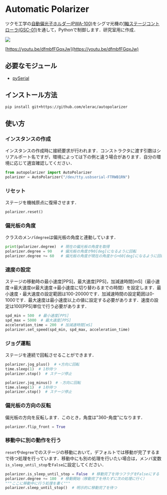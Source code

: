 # Automatic Polarizer

ツクモ工学の[自動偏光子ホルダー(PWA-100)](http://www.twin9.co.jp/product/holders-list/mirror-list-2-2/pwa-100/)をシグマ光機の[1軸ステージコントローラ(GSC-01)](https://www.global-optosigma.com/jp/Catalogs/pno/?from=page&pnoname=GSC-01&ccode=W9042&dcode=)を通して，Pythonで制御します．研究室用に作成．

[![](https://img.youtube.com/vi/dfmbfFGqxJw/0.jpg)](https://www.youtube.com/watch?v=dfmbfFGqxJw)

[https://youtu.be/dfmbfFGqxJw](https://youtu.be/dfmbfFGqxJw)

## 必要なモジュール
* [pySerial](https://github.com/pyserial/pyserial)

## インストール方法
```sh
pip install git+https://github.com/elerac/autopolarizer
```

## 使い方
### インスタンスの作成
インスタンスの作成時に接続要求が行われます．コンストラクタに渡す引数はシリアルポート名ですが，環境によっては下の例と違う場合があります．自分の環境に応じて適宜確認してください．
```python
from autopolarizer import AutoPolarizer
polarizer = AutoPolarizer("/dev/tty.usbserial-FTRWB1RN")
```

### リセット
ステージを機械原点に復帰させます．
```python
polarizer.reset()
```

### 偏光板の角度
クラスのメンバ`degree`は偏光板の角度と連動しています．
```python
print(polarizer.degree)  # 現在の偏光板の角度を取得
polarizer.degree = 90    # 偏光板の角度が90[deg]になるように回転
polarizer.degree += 60   # 偏光板の角度が現在の角度から+60[deg]になるように回転
```

### 速度の設定
ステージの移動時の最小速度[PPS]，最大速度[PPS]，加減速時間[mS]（最小速度→最大速度or最大速度→最小速度に切り替わるまでの時間）を設定します．最小速度・最大速度の設定範囲は100-20000です．加減速時間の設定範囲は0-1000です．最大速度は最小速度以上の値に設定する必要があります．速度の設定は100[PPS]単位で行う必要があります．
```python
spd_min = 500  # 最小速度[PPS]
spd_max = 5000  # 最大速度[PPS]
acceleration_time = 200  # 加減速時間[mS]
polarizer.set_speed(spd_min, spd_max, acceleration_time)
```

### ジョグ運転
ステージを連続で回転させることができます．
```python
polarizer.jog_plus()  # +方向に回転
time.sleep(1)  # 1秒待つ
polarizer.stop()  # ステージ停止

polarizer.jog_minus()　# -方向に回転
time.sleep(1)  # 1秒待つ
polarizer.stop()  # ステージ停止
```

### 偏光板の方向の反転
偏光板の方向を反転します．このとき，角度は"360-角度"になります．
```python
polarizer.flip_front = True
```

### 移動中に別の動作を行う
`reset`や`degree`でのステージの移動において，デフォルトでは移動が完了するまで待つ処理を行っています．移動中にも別の処理を行いたい場合は，メンバ変数`is_sleep_until_stop`を`False`に設定してください．
```python
polarizer.is_sleep_until_stop = False  # 移動完了を待つフラグをFalseにする
polarizer.degree += 180  # 移動開始（移動完了を待たずに次の処理に行く）
"""ここに移動中に行う処理を書く"""
polarizer.sleep_until_stop()  # 明示的に移動完了を待つ
```
